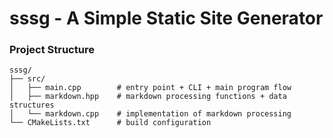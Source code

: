 # sssg - A Simple Static Site Generator

### Project Structure
```
sssg/
├── src/
│   ├── main.cpp        # entry point + CLI + main program flow
│   ├── markdown.hpp    # markdown processing functions + data structures
│   └── markdown.cpp    # implementation of markdown processing
└── CMakeLists.txt      # build configuration
```
